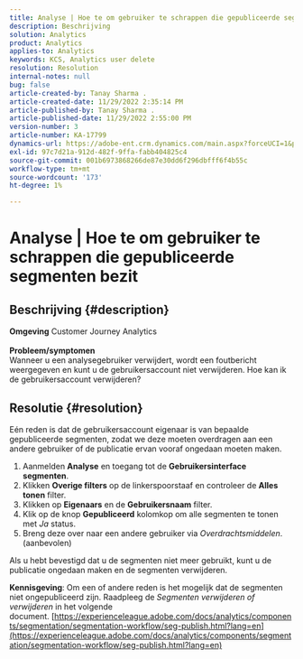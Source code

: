 ```yaml
---
title: Analyse | Hoe te om gebruiker te schrappen die gepubliceerde segmenten bezit
description: Beschrijving
solution: Analytics
product: Analytics
applies-to: Analytics
keywords: KCS, Analytics user delete
resolution: Resolution
internal-notes: null
bug: false
article-created-by: Tanay Sharma .
article-created-date: 11/29/2022 2:35:14 PM
article-published-by: Tanay Sharma .
article-published-date: 11/29/2022 2:55:00 PM
version-number: 3
article-number: KA-17799
dynamics-url: https://adobe-ent.crm.dynamics.com/main.aspx?forceUCI=1&pagetype=entityrecord&etn=knowledgearticle&id=1db12f03-f36f-ed11-9562-6045bd006239
exl-id: 97c7d21a-912d-482f-9ffa-fabb404825c4
source-git-commit: 001b6973868266de87e30dd6f296dbfff6f4b55c
workflow-type: tm+mt
source-wordcount: '173'
ht-degree: 1%

---
```


# Analyse | Hoe te om gebruiker te schrappen die gepubliceerde segmenten bezit

## Beschrijving {#description}

<b>Omgeving</b>
Customer Journey Analytics
<br> <br><b>Probleem/symptomen</b><br>Wanneer u een analysegebruiker verwijdert, wordt een foutbericht weergegeven en kunt u de gebruikersaccount niet verwijderen. Hoe kan ik de gebruikersaccount verwijderen?<br>

## Resolutie {#resolution}




Eén reden is dat de gebruikersaccount eigenaar is van bepaalde gepubliceerde segmenten, zodat we deze moeten overdragen aan een andere gebruiker of de publicatie ervan vooraf ongedaan moeten maken.

1. Aanmelden <b>Analyse</b> en toegang tot de <b>Gebruikersinterface segmenten</b>.
2. Klikken <b>Overige filters</b> op de linkerspoorstaaf en controleer de <b>Alles tonen</b> filter.
3. Klikken op <b>Eigenaars</b> en de <b>Gebruikersnaam</b> filter.
4. Klik op de knop <b>Gepubliceerd</b> kolomkop om alle segmenten te tonen met *Ja* status.
5. Breng deze over naar een andere gebruiker via *Overdrachtsmiddelen*. (aanbevolen)


Als u hebt bevestigd dat u de segmenten niet meer gebruikt, kunt u de publicatie ongedaan maken en de segmenten verwijderen.



<b>Kennisgeving</b>: Om een of andere reden is het mogelijk dat de segmenten niet ongepubliceerd zijn. Raadpleeg de *Segmenten verwijderen of verwijderen* in het volgende document. [https://experienceleague.adobe.com/docs/analytics/components/segmentation/segmentation-workflow/seg-publish.html?lang=en](https://experienceleague.adobe.com/docs/analytics/components/segmentation/segmentation-workflow/seg-publish.html?lang=en)
